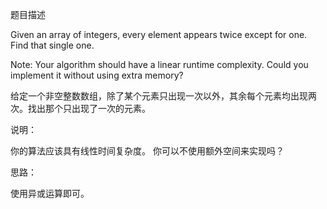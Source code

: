 题目描述

Given an array of integers, every element appears twice except for one. Find that single one.

Note: 
Your algorithm should have a linear runtime complexity. Could you implement it without using extra memory?

给定一个非空整数数组，除了某个元素只出现一次以外，其余每个元素均出现两次。找出那个只出现了一次的元素。

说明：

你的算法应该具有线性时间复杂度。 你可以不使用额外空间来实现吗？


思路：

使用异或运算即可。
